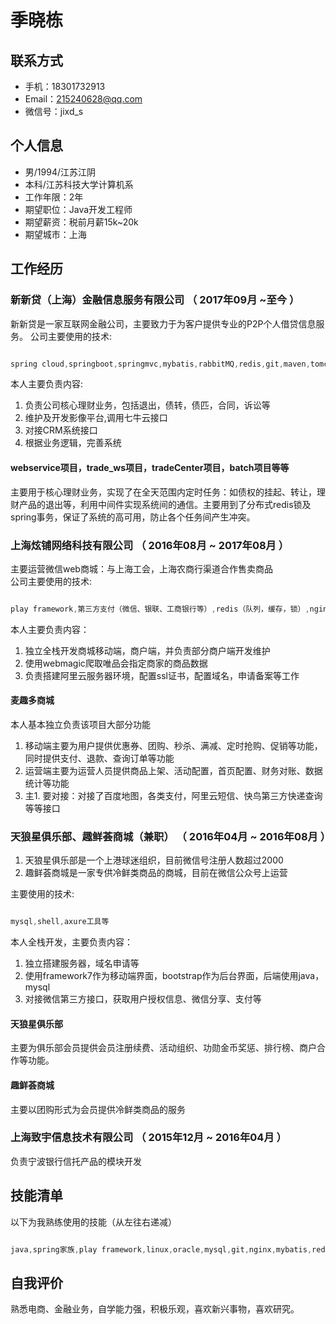 # 季晓栋

## 联系方式

- 手机：18301732913
- Email：215240628@qq.com
- 微信号：jixd_s

## 个人信息

 - 男/1994/江苏江阴 
 - 本科/江苏科技大学计算机系 
 - 工作年限：2年
 - 期望职位：Java开发工程师
 - 期望薪资：税前月薪15k~20k
 - 期望城市：上海


## 工作经历

### 新新贷（上海）金融信息服务有限公司 （ 2017年09月 ~至今 ）
新新贷是一家互联网金融公司，主要致力于为客户提供专业的P2P个人借贷信息服务。 
公司主要使用的技术:
```java

spring cloud,springboot,springmvc,mybatis,rabbitMQ,redis,git,maven,tomcat,jenkins,zookeeper

```  

本人主要负责内容:

1. 负责公司核心理财业务，包括退出，债转，债匹，合同，诉讼等
2. 维护及开发影像平台,调用七牛云接口
3. 对接CRM系统接口
4. 根据业务逻辑，完善系统


#### webservice项目，trade_ws项目，tradeCenter项目，batch项目等等

主要用于核心理财业务，实现了在全天范围内定时任务：如债权的挂起、转让，理财产品的退出等，利用中间件实现系统间的通信。主要用到了分布式redis锁及spring事务，保证了系统的高可用，防止各个任务间产生冲突。

 
### 上海炫铺网络科技有限公司 （ 2016年08月 ~ 2017年08月 ）

主要运营微信web商城：与上海工会，上海农商行渠道合作售卖商品  
公司主要使用的技术:
```java

play framework,第三方支付（微信、银联、工商银行等）,redis（队列，缓存，锁）,nginx,mysql,crontab,tomcat,poi,hibernate JPA

```     
本人主要负责内容：  

1. 独立全栈开发商城移动端，商户端，并负责部分商户端开发维护
2. 使用webmagic爬取唯品会指定商家的商品数据
3. 负责搭建阿里云服务器环境，配置ssl证书，配置域名，申请备案等工作


#### 麦趣多商城 
本人基本独立负责该项目大部分功能
1. 移动端主要为用户提供优惠券、团购、秒杀、满减、定时抢购、促销等功能，同时提供支付、退款、查询订单等功能
2. 运营端主要为运营人员提供商品上架、活动配置，首页配置、财务对账、数据统计等功能
3. 主1. 要对接：对接了百度地图，各类支付，阿里云短信、快鸟第三方快递查询等等接口


### 天狼星俱乐部、趣鲜荟商城（兼职）  （ 2016年04月 ~ 2016年08月 ）
1. 天狼星俱乐部是一个上港球迷组织，目前微信号注册人数超过2000  
2. 趣鲜荟商城是一家专供冷鲜类商品的商城，目前在微信公众号上运营

主要使用的技术:
```java

mysql,shell,axure工具等

```   
本人全栈开发，主要负责内容： 

1. 独立搭建服务器，域名申请等
2. 使用framework7作为移动端界面，bootstrap作为后台界面，后端使用java，mysql
3. 对接微信第三方接口，获取用户授权信息、微信分享、支付等


#### 天狼星俱乐部
主要为俱乐部会员提供会员注册续费、活动组织、功勋金币奖惩、排行榜、商户合作等功能。

#### 趣鲜荟商城
主要以团购形式为会员提供冷鲜类商品的服务

### 上海致宇信息技术有限公司 （ 2015年12月 ~ 2016年04月 ）

负责宁波银行信托产品的模块开发


## 技能清单

以下为我熟练使用的技能（从左往右递减）


```java

java,spring家族,play framework,linux,oracle,mysql,git,nginx,mybatis,redis,rabbitMQ,各类第三方支付,maven,微信开发,jquery,bootstrap,framework7,微信小程序

```
## 自我评价
熟悉电商、金融业务，自学能力强，积极乐观，喜欢新兴事物，喜欢研究。






